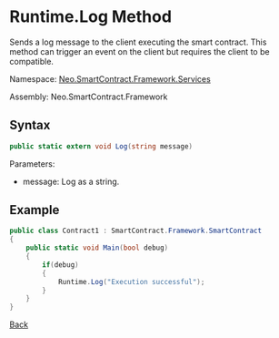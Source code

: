 # Runtime.Log Method

Sends a log message to the client executing the smart contract. This method can trigger an event on the client but requires the client to be compatible.

Namespace: [Neo.SmartContract.Framework.Services](../../services.md)

Assembly: Neo.SmartContract.Framework

## Syntax

```cs
public static extern void Log(string message)
```

Parameters: 

- message: Log as a string.


## Example

```cs
public class Contract1 : SmartContract.Framework.SmartContract
{
    public static void Main(bool debug)
    {
        if(debug)
        {
            Runtime.Log("Execution successful");
        }
    }
}
```



[Back](../Runtime.md)
